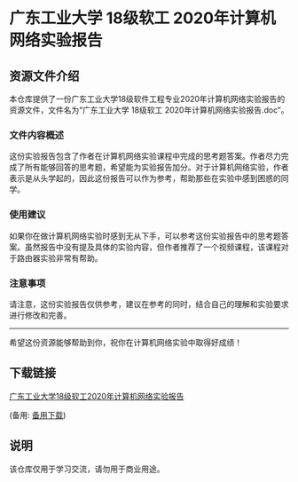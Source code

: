 # 广东工业大学 18级软工 2020年计算机网络实验报告

## 资源文件介绍

本仓库提供了一份广东工业大学18级软件工程专业2020年计算机网络实验报告的资源文件，文件名为“广东工业大学 18级软工 2020年计算机网络实验报告.doc”。

### 文件内容概述

这份实验报告包含了作者在计算机网络实验课程中完成的思考题答案。作者尽力完成了所有能够回答的思考题，希望能为实验报告加分。对于计算机网络实验，作者表示是从头学起的，因此这份报告可以作为参考，帮助那些在实验中感到困惑的同学。

### 使用建议

如果你在做计算机网络实验时感到无从下手，可以参考这份实验报告中的思考题答案。虽然报告中没有提及具体的实验内容，但作者推荐了一个视频课程，该课程对于路由器实验非常有帮助。

### 注意事项

请注意，这份实验报告仅供参考，建议在参考的同时，结合自己的理解和实验要求进行修改和完善。

---

希望这份资源能够帮助到你，祝你在计算机网络实验中取得好成绩！

## 下载链接
[广东工业大学18级软工2020年计算机网络实验报告](https://pan.quark.cn/s/18234d19e1c5) 

(备用: [备用下载](https://pan.baidu.com/s/17ZALIetFJmxq0-YLF0EGkQ?pwd=1234))

## 说明

该仓库仅用于学习交流，请勿用于商业用途。
